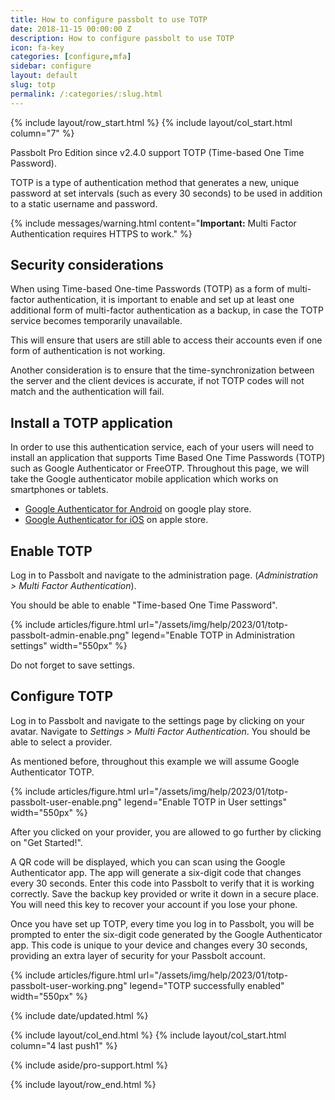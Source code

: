 ```yaml
---
title: How to configure passbolt to use TOTP
date: 2018-11-15 00:00:00 Z
description: How to configure passbolt to use TOTP
icon: fa-key
categories: [configure,mfa]
sidebar: configure
layout: default
slug: totp
permalink: /:categories/:slug.html
---
```


{% include layout/row_start.html %}
{% include layout/col_start.html column="7" %}

Passbolt Pro Edition since v2.4.0 support TOTP (Time-based One Time Password).

TOTP is a type of authentication method that generates a new, unique password at set intervals (such as every 30 seconds) to be used in addition to a static username and password.

{% include messages/warning.html
    content="**Important:** Multi Factor Authentication requires HTTPS to work."
%}

## Security considerations

When using Time-based One-time Passwords (TOTP) as a form of multi-factor authentication, it is important to enable and set up at least one additional form of multi-factor authentication as a backup, in case the TOTP service becomes temporarily unavailable. 

This will ensure that users are still able to access their accounts even if one form of authentication is not working. 

Another consideration is to ensure that the time-synchronization between the server and the client devices is accurate, if not TOTP codes will not match and the authentication will fail. 

## Install a TOTP application

In order to use this authentication service, each of your users will need to install
an application that supports Time Based One Time Passwords (TOTP) such as Google Authenticator or FreeOTP. Throughout this page, we will take the Google authenticator mobile application which works on smartphones or tablets.

- [Google Authenticator for Android](https://play.google.com/store/apps/details?id=com.google.android.apps.authenticator2&hl=en&gl=US&pli=1) on google play store.
- [Google Authenticator for iOS](https://apps.apple.com/us/app/google-authenticator/id388497605) on apple store.


## Enable TOTP 
Log in to Passbolt and navigate to the administration page. (*Administration > Multi Factor Authentication*).

You should be able to enable "Time-based One Time Password". 

{% include articles/figure.html
    url="/assets/img/help/2023/01/totp-passbolt-admin-enable.png"
    legend="Enable TOTP in Administration settings"
    width="550px"
%}

Do not forget to save settings.

## Configure TOTP

Log in to Passbolt and navigate to the settings page by clicking on your avatar. 
Navigate to *Settings > Multi Factor Authentication*. 
You should be able to select a provider.

As mentioned before, throughout this example we will assume Google Authenticator TOTP.

{% include articles/figure.html
    url="/assets/img/help/2023/01/totp-passbolt-user-enable.png"
    legend="Enable TOTP in User settings"
    width="550px"
%}

After you clicked on your provider, you are allowed to go further by clicking on "Get Started!".

A QR code will be displayed, which you can scan using the Google Authenticator app. The app will generate a six-digit code that changes every 30 seconds. Enter this code into Passbolt to verify that it is working correctly. Save the backup key provided or write it down in a secure place. You will need this key to recover your account if you lose your phone. 

Once you have set up TOTP, every time you log in to Passbolt, you will be prompted to enter the six-digit code generated by the Google Authenticator app. This code is unique to your device and changes every 30 seconds, providing an extra layer of security for your Passbolt account.

{% include articles/figure.html
    url="/assets/img/help/2023/01/totp-passbolt-user-working.png"
    legend="TOTP successfully enabled"
    width="550px"
%}


{% include date/updated.html %}

{% include layout/col_end.html %}
{% include layout/col_start.html column="4 last push1" %}

{% include aside/pro-support.html %}

{% include layout/row_end.html %}

